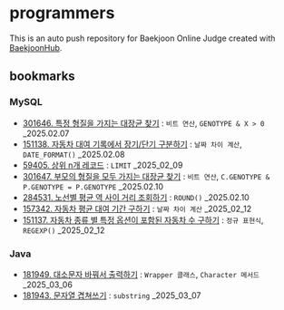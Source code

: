 # programmers
This is an auto push repository for Baekjoon Online Judge created with [BaekjoonHub](https://github.com/BaekjoonHub/BaekjoonHub).

## bookmarks
### MySQL
- [301646. 특정 형질을 가지는 대장균 찾기](MySQL/프로그래머스/1/301646. 특정 형질을 가지는 대장균 찾기) : `비트 연산`, `GENOTYPE & X > 0` _2025.02.07
- [151138. 자동차 대여 기록에서 장기/단기 구분하기](MySQL/프로그래머스/1/151138. 자동차 대여 기록에서 장기／단기 대여 구분하기) : `날짜 차이 계산`, `DATE_FORMAT()` _2025.02.08
- [59405. 상위 n개 레코드](MySQL/프로그래머스/1/59405. 상위 n개 레코드) : `LIMIT` _2025_02_09
- [301647. 부모의 형질을 모두 가지는 대장균 찾기](MySQL/프로그래머스/2/301647. 부모의 형질을 모두 가지는 대장균 찾기) : `비트 연산`, `C.GENOTYPE & P.GENOTYPE = P.GENOTYPE` _2025.02.10
- [284531. 노선별 평균 역 사이 거리 조회하기](MySQL/프로그래머스/2/284531. 노선별 평균 역 사이 거리 조회하기) : `ROUND()` _2025.02.10
- [157342. 자동차 평균 대여 기간 구하기](MySQL/프로그래머스/2/157342. 자동차 평균 대여 기간 구하기) : `날짜 차이 계산` _2025_02_12
- [151137. 자동차 종류 별 특정 옵션이 포함된 자동차 수 구하기](MySQL/프로그래머스/2/151137. 자동차 종류 별 특정 옵션이 포함된 자동차 수 구하기) : `정규 표현식`, `REGEXP()` _2025_02_12

### Java
- [181949. 대소문자 바꿔서 출력하기](Java/프로그래머스/0/181949. 대소문자 바꿔서 출력하기) : `Wrapper 클래스`, `Character 메서드` _2025_03_06
- [181943. 문자열 겹쳐쓰기](Java/프로그래머스/0/181943. 문자열 겹쳐쓰기) : `substring` _2025_03_07
